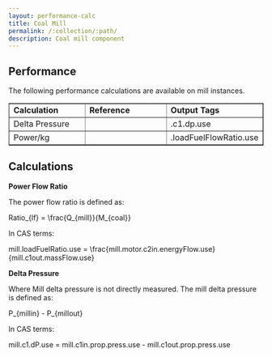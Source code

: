 ```yaml
---
layout: performance-calc
title: Coal Mill
permalink: /:collection/:path/
description: Coal mill component
---
```



<div class="section" id="performance">
<h2>Performance<a class="headerlink" href="#performance" title="Permalink to this headline"></a></h2>
<p>The following performance calculations are available on mill instances.</p>
<table border="1" class="docutils">
<colgroup>
<col width="32%">
<col width="35%">
<col width="33%">
</colgroup>
<tbody valign="top">
<tr class="row-odd"><td><strong>Calculation</strong></td>
<td><strong>Reference</strong></td>
<td><strong>Output Tags</strong></td>
</tr>
<tr class="row-even"><td>Delta Pressure</td>
<td>&nbsp;</td>
<td>.c1.dp.use</td>
</tr>
<tr class="row-odd"><td>Power/kg</td>
<td>&nbsp;</td>
<td>.loadFuelFlowRatio.use</td>
</tr>
</tbody>
</table>
</div>


<div class="section" id="calculations">
<h2>Calculations<a class="headerlink" href="#calculations" title="Permalink to this headline"></a></h2>
<p><strong>Power Flow Ratio</strong></p>
<p>The power flow ratio is defined as:</p>
<div class="math">
<p><span class="math">Ratio_{lf} = \frac{Q_{mill}}{M_{coal}}</span></p>
</div><p>In CAS terms:</p>
<div class="math">
<p><span class="math">mill.loadFuelRatio.use = \frac{mill.motor.c2in.energyFlow.use}{mill.c1out.massFlow.use}</span></p>
</div><p><strong>Delta Pressure</strong></p>
<p>Where Mill delta pressure is not directly measured. The mill delta pressure is defined as:</p>
<div class="math">
<p><span class="math">P_{millin} - P_{millout}</span></p>
</div><p>In CAS terms:</p>
<div class="math">
<p><span class="math">mill.c1.dP.use = mill.c1in.prop.press.use - mill.c1out.prop.press.use</span></p>
</div></div>

